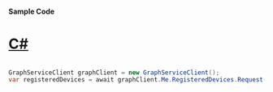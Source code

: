 #### Sample Code
# [C#](#tab/Csharp)

```C#

GraphServiceClient graphClient = new GraphServiceClient();
var registeredDevices = await graphClient.Me.RegisteredDevices.Request().GetAsync();

```